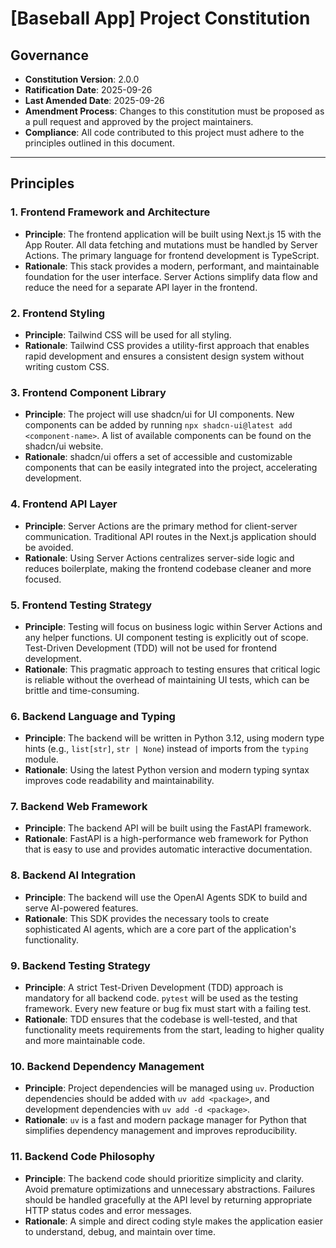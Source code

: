 <!--
SYNC IMPACT REPORT
- Version: 1.0.0 -> 2.0.0
- Modified Principles:
  - [PRINCIPLE_1_NAME] -> Frontend Framework and Architecture
  - [PRINCIPLE_2_NAME] -> Frontend Styling
  - [PRINCIPLE_3_NAME] -> Frontend Component Library
  - [PRINCIPLE_4_NAME] -> Frontend API Layer
  - [PRINCIPLE_5_NAME] -> Frontend Testing Strategy
  - [PRINCIPLE_6_NAME] -> Backend Language and Typing
  - [PRINCIPLE_7_NAME] -> Backend Web Framework
  - [PRINCIPLE_8_NAME] -> Backend AI Integration
  - [PRINCIPLE_9_NAME] -> Backend Testing Strategy
  - [PRINCIPLE_10_NAME] -> Backend Dependency Management
  - [PRINCIPLE_11_NAME] -> Backend Code Philosophy
- Templates requiring updates: none
- Follow-up TODOs: none
-->

# [Baseball App] Project Constitution

## Governance

- **Constitution Version**: 2.0.0
- **Ratification Date**: 2025-09-26
- **Last Amended Date**: 2025-09-26
- **Amendment Process**: Changes to this constitution must be proposed as a pull request and approved by the project maintainers.
- **Compliance**: All code contributed to this project must adhere to the principles outlined in this document.

---

## Principles

### 1. Frontend Framework and Architecture

- **Principle**: The frontend application will be built using Next.js 15 with the App Router. All data fetching and mutations must be handled by Server Actions. The primary language for frontend development is TypeScript.
- **Rationale**: This stack provides a modern, performant, and maintainable foundation for the user interface. Server Actions simplify data flow and reduce the need for a separate API layer in the frontend.

### 2. Frontend Styling

- **Principle**: Tailwind CSS will be used for all styling.
- **Rationale**: Tailwind CSS provides a utility-first approach that enables rapid development and ensures a consistent design system without writing custom CSS.

### 3. Frontend Component Library

- **Principle**: The project will use shadcn/ui for UI components. New components can be added by running `npx shadcn-ui@latest add <component-name>`. A list of available components can be found on the shadcn/ui website.
- **Rationale**: shadcn/ui offers a set of accessible and customizable components that can be easily integrated into the project, accelerating development.

### 4. Frontend API Layer

- **Principle**: Server Actions are the primary method for client-server communication. Traditional API routes in the Next.js application should be avoided.
- **Rationale**: Using Server Actions centralizes server-side logic and reduces boilerplate, making the frontend codebase cleaner and more focused.

### 5. Frontend Testing Strategy

- **Principle**: Testing will focus on business logic within Server Actions and any helper functions. UI component testing is explicitly out of scope. Test-Driven Development (TDD) will not be used for frontend development.
- **Rationale**: This pragmatic approach to testing ensures that critical logic is reliable without the overhead of maintaining UI tests, which can be brittle and time-consuming.

### 6. Backend Language and Typing

- **Principle**: The backend will be written in Python 3.12, using modern type hints (e.g., `list[str]`, `str | None`) instead of imports from the `typing` module.
- **Rationale**: Using the latest Python version and modern typing syntax improves code readability and maintainability.

### 7. Backend Web Framework

- **Principle**: The backend API will be built using the FastAPI framework.
- **Rationale**: FastAPI is a high-performance web framework for Python that is easy to use and provides automatic interactive documentation.

### 8. Backend AI Integration

- **Principle**: The backend will use the OpenAI Agents SDK to build and serve AI-powered features.
- **Rationale**: This SDK provides the necessary tools to create sophisticated AI agents, which are a core part of the application's functionality.

### 9. Backend Testing Strategy

- **Principle**: A strict Test-Driven Development (TDD) approach is mandatory for all backend code. `pytest` will be used as the testing framework. Every new feature or bug fix must start with a failing test.
- **Rationale**: TDD ensures that the codebase is well-tested, and that functionality meets requirements from the start, leading to higher quality and more maintainable code.

### 10. Backend Dependency Management

- **Principle**: Project dependencies will be managed using `uv`. Production dependencies should be added with `uv add <package>`, and development dependencies with `uv add -d <package>`.
- **Rationale**: `uv` is a fast and modern package manager for Python that simplifies dependency management and improves reproducibility.

### 11. Backend Code Philosophy

- **Principle**: The backend code should prioritize simplicity and clarity. Avoid premature optimizations and unnecessary abstractions. Failures should be handled gracefully at the API level by returning appropriate HTTP status codes and error messages.
- **Rationale**: A simple and direct coding style makes the application easier to understand, debug, and maintain over time.
